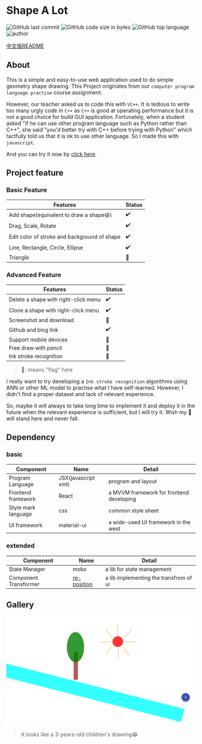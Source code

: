 # Shape A Lot

![GitHub last commit](https://img.shields.io/github/last-commit/Algebra-FUN/ShapeALot) ![GitHub code size in bytes](https://img.shields.io/github/languages/code-size/Algebra-FUN/ShapeALot) ![GitHub top language](https://img.shields.io/github/languages/top/Algebra-FUN/ShapeALot) ![author](https://img.shields.io/badge/author-AlgebraFUN-green)

[中文版README](https://github.com/Algebra-FUN/ShapeALot/blob/master/README-zh.md)

## About

This is a simple and easy-to-use web application used to do simple geometry shape drawing. This Project originates from our `computer program language practise` course assignment.

However, our teacher asked us to code this with `VC++`. It is tedious to write too many urgly code in `C++` as `C++` is good at operating performance but it is not a good choice for build GUI application. Fortunately,  when a student asked "if he can use other program language such as Python rather than C++", she said "you'd better try with C++ before trying with Python" which tactfully told us that it is ok to use other language. So I made this with `javascript`.

And you can try it now by [click here](https://algebra-fun.github.io/ShapeALot/).

## Project feature

### Basic Feature

| Features                                         | Status             |
| ------------------------------------------------ | ------------------ |
| Add shape(equivalent to draw a shape:satisfied:) | :heavy_check_mark: |
| Drag, Scale, Rotate                              | :heavy_check_mark: |
| Edit color of stroke and background of shape     | :heavy_check_mark: |
| Line, Rectangle, Circle, Ellipse                 | :heavy_check_mark: |
| Triangle                                         | :eyes:             |

### Advanced Feature

| Features                             | Status                    |
| ------------------------------------ | ------------------------- |
| Delete a shape with right-click menu | :heavy_check_mark:        |
| Clone a shape with right-click menu  | :heavy_check_mark:        |
| Screenshot and download              | :construction:            |
| Github and blog link                 | :heavy_check_mark:        |
| Support mobile devices               | :construction:            |
| Free draw with pencil                | :triangular_flag_on_post: |
| Ink stroke recognition               | :triangular_flag_on_post: |

> :triangular_flag_on_post:: means "flag" here

I really want to try developing a `Ink stroke recognition` algorithms using ANN or other ML model to practise what I have self-learned. However, I didn't find a proper dataset and lack of relevant experience.

So, maybe it will always to take long time to implement it and deploy it in the future when the relevant experience is sufficient, but I will try it. Wish my :triangular_flag_on_post: will stand here and never fall.

## Dependency

### basic
| Component           | Name                | Detail                                   |
| ------------------- | ------------------- | ---------------------------------------- |
| Program Language    | JSX(javascript xml) | program and layout                       |
| Frontend framework  | React               | a MVVM framework for frontend developing |
| Style mark language | css                 | common style sheet                       |
| UI framework        | material-ui         | a wide-used UI framework in the west     |

### extended

| Component             | Name                                                         | Detail                                 |
| --------------------- | ------------------------------------------------------------ | -------------------------------------- |
| State Manager         | mobx                                                         | a lib for state management             |
| Component Transformer | [re-position](https://github.com/rmarganti/re-position#readme) | a lib implementing the transfrom of ui |

## Gallery

![](https://raw.githubusercontent.com/Algebra-FUN/ShapeALot/master/img/effect.png)

> It looks like a 3-years-old children's drawing:joy:
